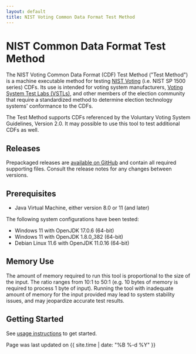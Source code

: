```yaml
---
layout: default
title: NIST Voting Common Data Format Test Method
---
```


# NIST Common Data Format Test Method

The NIST Voting Common Data Format (CDF) Test Method ("Test Method") is a machine executable method for testing [NIST Voting](https://www.nist.gov/itl/voting) (i.e. NIST SP 1500 series) CDFs. Its use is intended for voting system manufacturers, [Voting System Test Labs (VSTLs)](https://www.eac.gov/voting-equipment/voting-system-test-laboratories-vstl), and other members of the election community that require a standardized method to determine election technology systems' conformance to the CDFs.

The Test Method supports CDFs referenced by the Voluntary Voting System Guidelines, Version 2.0. It may possible to use this tool to test additional CDFs as well.

## Releases

Prepackaged releases are [available on GitHub](https://github.com/usnistgov/cdf-test-method/releases) and contain all required supporting files. Consult the release notes for any changes between versions.

## Prerequisites

- Java Virtual Machine, either version 8.0 or 11 (and later)

The following system configurations have been tested:

- Windows 11 with OpenJDK 17.0.6 (64-bit)
- Windows 11 with OpenJDK 1.8.0_382 (64-bit)
- Debian Linux 11.6 with OpenJDK 11.0.16 (64-bit)

## Memory Use

The amount of memory required to run this tool is proportional to the size of the input. The ratio ranges from 10:1 to 50:1 (e.g. 10 bytes of memory is required to process 1 byte of input). Running the tool with inadequate amount of memory for the input provided may lead to system stability issues, and may jeopardize accurate test results.

## Getting Started

See [usage instructions](USAGE.md) to get started.

Page was last updated on {{ site.time | date: "%B %-d %Y" }}